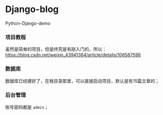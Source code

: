 # Django-blog
Python-Django-demo

### 项目教程

虽然是简单的项目，但是终究是有刚入门的，所以：https://blog.csdn.net/weixin_43941364/article/details/106587598

### 数据库
数据库已经建好了，在根目录那里，可以直接启动项目，默认是有15篇文章的；

### 后台管理
账号密码都是 `admin`；
